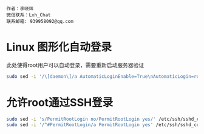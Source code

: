 ```textile
作者：李晓辉
微信联系：Lxh_Chat
联系邮箱: 939958092@qq.com
```

# Linux 图形化自动登录

此处使得root用户可以自动登录，需要重新启动服务器验证
```bash
sudo sed -i '/\[daemon\]/a AutomaticLoginEnable=True\nAutomaticLogin=root' /etc/gdm/custom.conf
```

# 允许root通过SSH登录

```bash
sudo sed -i 's/PermitRootLogin no/PermitRootLogin yes/' /etc/ssh/sshd_config
sudo sed -i '/^#PermitRootLogin/a PermitRootLogin yes' /etc/ssh/sshd_config
```
